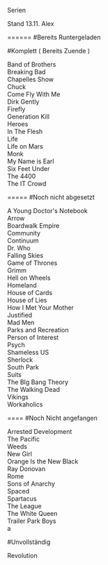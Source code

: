 Serien

Stand 13.11.  Alex

======
#Bereits Runtergeladen

#Komplett ( Bereits Zuende )


Band of Brothers   <br />
Breaking Bad <br />
Chapelles Show <br />
Chuck <br />
Come Fly With Me   <br />
Dirk Gently <br />
Firefly	 <br />
Generation Kill <br />
Heroes <br />
In The Flesh <br />
Life   <br />
Life on Mars <br />
Monk <br />
My Name is Earl <br />
Six Feet Under  <br />
The 4400 <br />
The IT Crowd <br />

=====
#Noch nicht abgesetzt

A Young Doctor's  Notebook <br />
Arrow <br />
Boardwalk Empire  <br />
Community <br />
Continuum <br />
Dr. Who <br />
Falling Skies <br />
Game of Thrones <br />
Grimm<br />
Hell on Wheels <br />
Homeland<br />
House of Cards <br />
House of Lies  <br />
How I Met Your Mother <br /> 
Justified <br />
Mad Men  <br />
Parks and Recreation <br />
Person of Interest <br />
Psych  <br />
Shameless US <br />
Sherlock <br />
South Park <br />
Suits <br />
The BIg Bang Theory <br />
The Walking Dead <br />
Vikings <br />
Workaholics <br />

====
#Noch Nicht angefangen

Arrested Development<br />
The Pacific<br />
Weeds<br />
New Girl<br />
Orange Is the New Black<br />
Ray Donovan<br />
Rome<br />
Sons of Anarchy<br />
Spaced<br />
Spartacus<br />
The League<br />
The White Queen<br />
Trailer Park Boys<br />
a

#Unvollständig

Revolution

